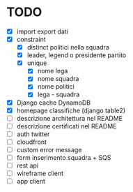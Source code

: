 # TODO

- [x] import export dati
- [x] constraint
  - [x] distinct politici nella squadra
  - [x] leader, legend o presidente partito
  - [x] unique 
    - [x] nome lega 
    - [x] nome squadra 
    - [x] nome politici  
    - [x] lega - squadra
- [x] Django cache DynamoDB
- [x] homepage classifiche (django table2)
- [ ] descrizione architettura nel README
- [ ] descrizione certificati nel README
- [ ] auth twitter
- [ ] cloudfront
- [ ] custom error message
- [ ] form inserimento squadra + SQS
- [ ] rest api
- [ ] wireframe client
- [ ] app client